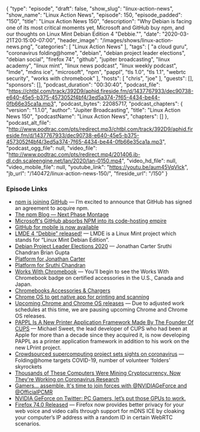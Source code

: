 {
  "type": "episode",
  "draft": false,
  "show_slug": "linux-action-news",
  "show_name": "Linux Action News",
  "episode": 150,
  "episode_padded": "150",
  "title": "Linux Action News 150",
  "description": "Why Debian is facing one of its most critical moments yet, Microsoft and GitHub buy npm, and our thoughts on Linux Mint Debian Edition 4 \"Debbie.\"",
  "date": "2020-03-21T20:15:00-07:00",
  "header_image": "/images/shows/linux-action-news.png",
  "categories": [
    "Linux Action News"
  ],
  "tags": [
    "a cloud guru",
    "coronavirus folding@home",
    "debian",
    "debian project leader elections",
    "debian social",
    "firefox 74",
    "github",
    "jupiter broadcasting",
    "linux academy",
    "linux mint",
    "linux news podcast",
    "linux weekly podcast",
    "lmde",
    "mdns ice",
    "microsoft",
    "npm",
    "pappl",
    "tls 1.0",
    "tls 1.1",
    "webrtc security",
    "works with chromebook"
  ],
  "hosts": [
    "chris",
    "joe"
  ],
  "guests": [],
  "sponsors": [],
  "podcast_duration": "00:30:40",
  "podcast_file": "https://chtbl.com/track/392D9/aphid.fireside.fm/d/1437767933/dec90738-e640-45e5-b375-4573052f4bf4/3ed5a374-7f65-4434-be44-0fb66e35ca1a.mp3",
  "podcast_bytes": 22085717,
  "podcast_chapters": {
    "version": "1.1.0",
    "author": "Jupiter Broadcasting",
    "title": "Linux Action News 150",
    "podcastName": "Linux Action News",
    "chapters": []
  },
  "podcast_alt_file": "http://www.podtrac.com/pts/redirect.mp3/chtbl.com/track/392D9/aphid.fireside.fm/d/1437767933/dec90738-e640-45e5-b375-4573052f4bf4/3ed5a374-7f65-4434-be44-0fb66e35ca1a.mp3",
  "podcast_ogg_file": null,
  "video_file": "http://www.podtrac.com/pts/redirect.mp4/201406.jb-dl.cdn.scaleengine.net/lan/2020/lan-0150.mp4",
  "video_hd_file": null,
  "video_mobile_file": null,
  "youtube_link": "https://youtu.be/aum45VqVlck",
  "jb_url": "/140472/linux-action-news-150/",
  "fireside_url": "/150"
}


### Episode Links

  * [npm is joining GitHub](https://github.blog/2020-03-16-npm-is-joining-github/ "npm is joining GitHub") — I’m excited to announce that GitHub has signed an agreement to acquire npm.
  * [The npm Blog — Next Phase Montage](https://blog.npmjs.org/post/612764866888007680/next-phase-montage "The npm Blog — Next Phase Montage")
  * [Microsoft's GitHub absorbs NPM into its code-hosting empire](https://www.theregister.co.uk/2020/03/16/microsofts_github_npm/ "Microsoft's GitHub absorbs NPM into its code-hosting empire")
  * [GitHub for mobile is now available](https://github.blog/2020-03-17-github-for-mobile-is-now-available/ "GitHub for mobile is now available")
  * [LMDE 4 “Debbie” released!](https://blog.linuxmint.com/?p=3867 "LMDE 4 “Debbie” released!") — LMDE is a Linux Mint project which stands for “Linux Mint Debian Edition”. 
  * [Debian Project Leader Elections 2020](https://www.debian.org/vote/2020/vote_001 "Debian Project Leader Elections 2020") — Jonathan Carter Sruthi Chandran Brian Gupta
  * [Platform for Jonathan Carter](https://www.debian.org/vote/2020/platforms/jcc "Platform for Jonathan Carter")
  * [Platform for Sruthi Chandran](https://www.debian.org/vote/2020/platforms/srud "Platform for Sruthi Chandran")
  * [Works With Chromebook](https://www.blog.google/products/chromebooks/works-with-chromebook-find-chromebook-accessories/ "Works With Chromebook") — You’ll begin to see the Works With Chromebook badge on certified accessories in the U.S., Canada and Japan. 
  * [Chromebooks Accessories & Chargers](https://www.google.com/chromebook/workswithchromebook/ "Chromebooks Accessories & Chargers")
  * [Chrome OS to get native app for printing and scanning](https://ww.9to5google.com/2020/03/11/chrome-os-native-printing-scanning-app/ "Chrome OS to get native app for printing and scanning")
  * [Upcoming Chrome and Chrome OS releases](https://chromereleases.googleblog.com/2020/03/upcoming-chrome-and-chrome-os-releases.html "Upcoming Chrome and Chrome OS releases") — Due to adjusted work schedules at this time, we are pausing upcoming Chrome and Chrome OS releases. 
  * [PAPPL Is A New Printer Application Framework Made By The Founder Of CUPS](https://www.phoronix.com/scan.php?page=news_item&px=PAPPL-Printer-App-Framework "PAPPL Is A New Printer Application Framework Made By The Founder Of CUPS") — Michael Sweet, the lead developer of CUPS who had been at Apple for more than a decade since they acquired it, is now developing PAPPL as a printer application framework in addition to his work on the new LPrint project.
  * [Crowdsourced supercomputing project sets sights on coronavirus](https://medicine.wustl.edu/news/crowdsourced-supercomputing-project-sets-sights-on-coronavirus/ "Crowdsourced supercomputing project sets sights on coronavirus") — Folding@home targets COVID-19, number of volunteer ‘folders’ skyrockets
  * [Thousands of These Computers Were Mining Cryptocurrency. Now They're Working on Coronavirus Research](https://www.coindesk.com/thousands-of-these-computers-were-mining-cryptocurrency-now-theyre-working-on-coronavirus-research "Thousands of These Computers Were Mining Cryptocurrency. Now They're Working on Coronavirus Research")
  * [Gamers... assemble. It's time to join forces with @NVIDIAGeForce and @OfficialPCMR](https://twitter.com/IntelUK/status/1239922088993062914 "Gamers... assemble. It's time to join forces with @NVIDIAGeForce and @OfficialPCMR")
  * [NVIDIA GeForce on Twitter: PC Gamers, let’s put those GPUs to work. ](https://twitter.com/NVIDIAGeForce/status/1238496311776653312 "NVIDIA GeForce on Twitter: PC Gamers, let’s put those GPUs to work. ")
  * [Firefox 74.0 Released](https://www.mozilla.org/en-US/firefox/74.0/releasenotes/ "Firefox 74.0 Released") — Firefox now provides better privacy for your web voice and video calls through support for mDNS ICE by cloaking your computer’s IP address with a random ID in certain WebRTC scenarios.


